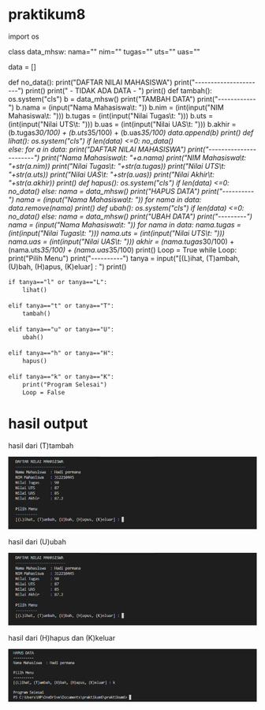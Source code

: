 # praktikum8

import os

class data_mhsw:
    nama=""
    nim=""
    tugas=""
    uts=""
    uas=""
    
data = []

def no_data():
        print("DAFTAR NILAI MAHASISWA")
        print("----------------------")
        print()
        print(" - TIDAK ADA DATA - ")
        print()
def tambah():
    os.system("cls")
    b = data_mhsw()
    print("TAMBAH DATA")
    print("------------")
    b.nama = (input("Nama Mahasiswa\t: "))
    b.nim = (int(input("NIM Mahasiswa\t: ")))
    b.tugas = (int(input("Nilai Tugas\t: ")))
    b.uts = (int(input("Nilai UTS\t: ")))
    b.uas = (int(input("Nilai UAS\t: ")))
    b.akhir = (b.tugas*30/100) + (b.uts*35/100) + (b.uas*35/100) 
    data.append(b)
    print()
def lihat():
    os.system("cls")
    if len(data) <=0:
        no_data()     
    else:
        for a in data:
            print("DAFTAR NILAI MAHASISWA")
            print("-----------------------")
            print("Nama Mahasiswa\t: "+a.nama)
            print("NIM Mahasiswa\t: "+str(a.nim))
            print("Nilai Tugas\t: "+str(a.tugas))
            print("Nilai UTS\t: "+str(a.uts))
            print("Nilai UAS\t: "+str(a.uas))
            print("Nilai Akhir\t: "+str(a.akhir))
            print()
def hapus():
        os.system("cls")
        if len(data) <=0:
            no_data()
        else:
            nama = data_mhsw()
            print("HAPUS DATA")
            print("----------")
            nama = (input("Nama Mahasiswa\t: "))
            for nama in data:
                data.remove(nama)
            print()
def ubah():
    os.system("cls")
    if len(data) <=0:
        no_data()
    else:
        nama = data_mhsw()
        print("UBAH DATA")
        print("---------")
        nama = (input("Nama Mahasiswa\t: "))
        for nama in data:
            nama.tugas = (int(input("Nilai Tugas\t: ")))
            nama.uts = (int(input("Nilai UTS\t: ")))
            nama.uas = (int(input("Nilai UAS\t: ")))
            akhir = (nama.tugas*30/100) + (nama.uts*35/100) + (nama.uas*35/100)
        print()
Loop = True
while Loop:
    print("Pilih Menu")
    print("----------")
    tanya = input("[(L)ihat, (T)ambah, (U)bah, (H)apus, (K)eluar] : ")
    print()

    if tanya=="l" or tanya=="L":
        lihat()
    
    elif tanya=="t" or tanya=="T":
        tambah()
    
    elif tanya=="u" or tanya=="U":
        ubah()
    
    elif tanya=="h" or tanya=="H":
        hapus()
    
    elif tanya=="k" or tanya=="K":
        print("Program Selesai")
        Loop = False





        





# hasil output

hasil dari (T)tambah

![](gambar/2022-12-13%20(1).png)

hasil dari (U)ubah

![](gambar/2022-12-13%20(1).png)

hasil dari (H)hapus dan (K)keluar

![](gambar/2022-12-13%20(4).png)
